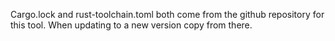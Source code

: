 Cargo.lock and rust-toolchain.toml both come from the github repository for this tool. When updating to a new version copy from there.
